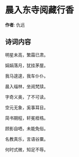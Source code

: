 # 晨入东寺阅藏行香

**作者**: 仇远

## 诗词内容

明星未高，繁霜已肃。

娟娟落月，犹挂茅屋。

我马遑遑，我车仆仆。

晨入缁林，坐阅梵牍。

字奇义奥，了不可读。

空元无象，奚事耳目。

简书期程，轩冕桎梏。

顾影自哂，未能免俗。

名教真乐，言语谷粟。

何时式微，知足不辱。

